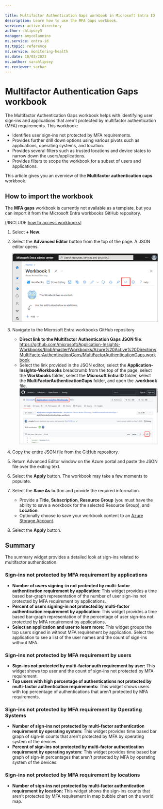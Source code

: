```yaml
---

title: Multifactor Authentication Gaps workbook in Microsoft Entra ID
description: Learn how to use the MFA Gaps workbook.
services: active-directory
author: shlipsey3
manager: amycolannino
ms.service: entra-id
ms.topic: reference
ms.service: monitoring-health
ms.date: 10/03/2023
ms.author: sarahlipsey
ms.reviewer: sarbar
---
```


# Multifactor Authentication Gaps workbook

The Multifactor Authentication Gaps workbook helps with identifying user sign-ins and applications that aren't protected by multifactor authentication (MFA) requirements. This workbook:
* Identifies user sign-ins not protected by MFA requirements.
* Provides further drill down options using various pivots such as applications, operating systems, and location.
* Provides several filters such as trusted locations and device states to narrow down the users/applications. 
* Provides filters to scope the workbook for a subset of users and applications.

This article gives you an overview of the **Multifactor authentication caps** workbook.

## How to import the workbook

The **MFA gaps** workbook is currently not available as a template, but you can import it from the Microsoft Entra workbooks GitHub repository.

[!INCLUDE [how to access workbooks](~/includes/how-to-access-workbooks.md)]
1. Select **+ New**.
1. Select the **Advanced Editor** button from the top of the page. A JSON editor opens.

    ![Screenshot of the Advanced Editor button on the new workbook page.](./media/workbook-mfa-gaps/advanced-editor-button.png)

1. Navigate to the Microsoft Entra workbooks GitHub repository
    - **Direct link to the Multifactor Authentication Gaps JSON file**: https://github.com/microsoft/Application-Insights-Workbooks/blob/master/Workbooks/Azure%20Active%20Directory/MultiFactorAuthenticationGaps/MultiFactorAuthenticationGaps.workbook
    - Select the link provided in the JSON editor, select the **Application-Insights-Workbooks** breadcrumb from the top of the page, select the **Workbooks** folder, select the **Microsoft Entra ID** folder, select the **MultiFactorAuthenticationGaps** folder, and open the **.workbook** file.
    ![Screenshot of the GitHub repository with the breadcrumbs and copy file button highlighted.](./media/workbook-mfa-gaps/github-repository.png)
1. Copy the entire JSON file from the GitHub repository.
1. Return Advanced Editor window on the Azure portal and paste the JSON file over the exiting text.
1. Select the **Apply** button. The workbook may take a few moments to populate.
1. Select the **Save As** button and provide the required information.
    - Provide a **Title**, **Subscription**, **Resource Group** (you must have the ability to save a workbook for the selected Resource Group), and **Location**.
    - Optionally choose to save your workbook content to an [Azure Storage Account](/azure/azure-monitor/visualize/workbooks-bring-your-own-storage).
1. Select the **Apply** button.

## Summary
The summary widget provides a detailed look at sign-ins related to multifactor authentication.

### Sign-ins not protected by MFA requirement by applications

* **Number of users signing-in not protected by multi-factor authentication requirement by application:** This widget provides a time based bar-graph representation of the number of user sign-ins not protected by MFA requirement by applications.
* **Percent of users signing-in not protected by multi-factor authentication requirement by application:** This widget provides a time based bar-graph representation of the percentage of user sign-ins not protected by MFA requirement by applications.
* **Select an application and user to learn more:** This widget groups the top users signed in without MFA requirement by application. Select the application to see a list of the user names and the count of sign-ins without MFA.

### Sign-ins not protected by MFA requirement by users
* **Sign-ins not protected by multi-factor auth requirement by user:** This widget shows top user and the count of sign-ins not protected by MFA requirement.
* **Top users with high percentage of authentications not protected by multi-factor authentication requirements:** This widget shows users with top percentage of authentications that aren't protected by MFA requirements.

### Sign-ins not protected by MFA requirement by Operating Systems
* **Number of sign-ins not protected by multi-factor authentication requirement by operating system:** This widget provides time based bar graph of sign-in counts that aren't protected by MFA by operating system of the devices.
* **Percent of sign-ins not protected by multi-factor authentication requirement by operating system:** This widget provides time based bar graph of sign-in percentages that aren't protected by MFA by operating system of the devices.

### Sign-ins not protected by MFA requirement by locations
* **Number of sign-ins not protected by multi-factor authentication requirement by location:** This widget shows the sign-ins counts that aren't protected by MFA requirement in map bubble chart on the world map.
